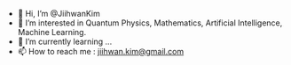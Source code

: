 - 👋 Hi, I’m @JiihwanKim
- 👀 I’m interested in Quantum Physics, Mathematics, Artificial Intelligence, Machine Learning.
- 🌱 I’m currently learning ...
- 📫 How to reach me : jiihwan.kim@gmail.com

<!---
JiihwanKim/JiihwanKim is a ✨ special ✨ repository because its `README.md` (this file) appears on your GitHub profile.
You can click the Preview link to take a look at your changes.
--->
